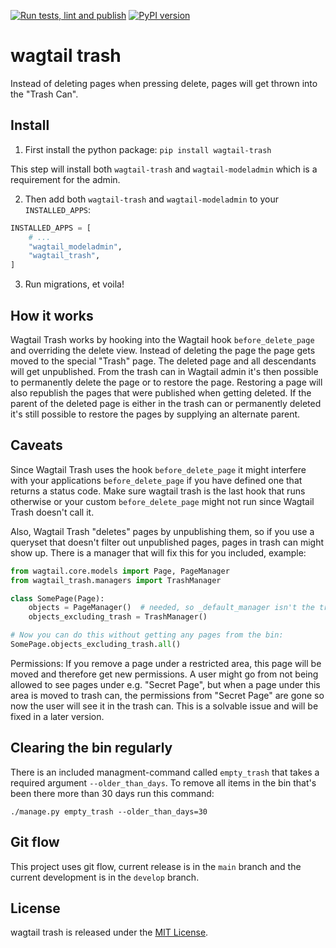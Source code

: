 [![Run tests, lint and publish](https://github.com/Frojd/wagtail-trash/actions/workflows/main.yml/badge.svg)](https://github.com/Frojd/wagtail-trash/actions/workflows/main.yml) [![PyPI version](https://badge.fury.io/py/wagtail-trash.svg)](https://badge.fury.io/py/wagtail-trash)

# wagtail trash

Instead of deleting pages when pressing delete, pages will get thrown into the "Trash Can".


## Install

1. First install the python package:
`pip install wagtail-trash`

This step will install both `wagtail-trash` and `wagtail-modeladmin` which is a requirement for the admin.

2. Then add both `wagtail-trash` and `wagtail-modeladmin` to your `INSTALLED_APPS`:

```python
INSTALLED_APPS = [
    # ...
    "wagtail_modeladmin",
    "wagtail_trash",
]
```

3. Run migrations, et voila!


## How it works

Wagtail Trash works by hooking into the Wagtail hook `before_delete_page` and overriding the delete view.
Instead of deleting the page the page gets moved to the special "Trash" page. The deleted page and all descendants will get unpublished.
From the trash can in Wagtail admin it's then possible to permanently delete the page or to restore the page. Restoring a page will also republish the pages that were published when getting deleted.
If the parent of the deleted page is either in the trash can or permanently deleted it's still possible to restore the pages by supplying an alternate parent.


## Caveats

Since Wagtail Trash uses the hook `before_delete_page` it might interfere with your applications `before_delete_page` if you have defined one that returns a status code. Make sure wagtail trash is the last hook that runs otherwise or your custom `before_delete_page` might not run since Wagtail Trash doesn't call it.

Also, Wagtail Trash "deletes" pages by unpublishing them, so if you use a queryset that doesn't filter out unpublished pages, pages in trash can might show up. There is a manager that will fix this for you included, example:

```python
from wagtail.core.models import Page, PageManager
from wagtail_trash.managers import TrashManager

class SomePage(Page):
    objects = PageManager()  # needed, so _default_manager isn't the trash manager
    objects_excluding_trash = TrashManager()

# Now you can do this without getting any pages from the bin:
SomePage.objects_excluding_trash.all()
```

Permissions: If you remove a page under a restricted area, this page will be moved and therefore get new permissions. A user might go from not being allowed to see pages under e.g. "Secret Page", but when a page under this area is moved to trash can, the permissions from "Secret Page" are gone so now the user will see it in the trash can.
This is a solvable issue and will be fixed in a later version.


## Clearing the bin regularly

There is an included managment-command called `empty_trash` that takes a required argument `--older_than_days`. To remove all items in the bin that's been there more than 30 days run this command:

`./manage.py empty_trash --older_than_days=30`

## Git flow

This project uses git flow, current release is in the `main` branch and the current development is in the `develop` branch.


## License

wagtail trash is released under the [MIT License](http://www.opensource.org/licenses/MIT).
